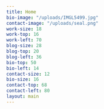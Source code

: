 ```yaml
---
title: Home
bio-image: "/uploads/IMGL5499.jpg"
contact-image: "/uploads/seal.png"
work-size: 18
work-top: 16
work-left: 70
blog-size: 28
blog-top: 20
blog-left: 36
bio-top: 50
bio-left: 14
contact-size: 12
bio-size: 16
contact-top: 68
contact-left: 80
layout: main
---
```


